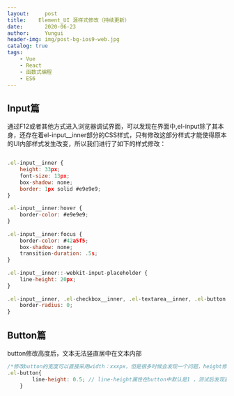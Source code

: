 ```yaml
---
layout:     post
title:    Element_UI 源样式修改（持续更新）
date:       2020-06-23
author:     Yungui
header-img: img/post-bg-ios9-web.jpg
catalog: true
tags: 
    - Vue
    - React
    - 函数式编程
    - ES6
---
```


## Input篇
通过F12或者其他方式进入浏览器调试界面，可以发现在界面中,el-input除了其本身，还存在着el-input__inner部分的CSS样式，只有修改这部分样式才能使得原本的UI内部样式发生改变，所以我们进行了如下的样式修改：
``` javascript

.el-input__inner {
    height: 33px;
    font-size: 13px;
    box-shadow: none;
    border: 1px solid #e9e9e9;
}
 
.el-input__inner:hover {
    border-color: #e9e9e9;
}
 
.el-input__inner:focus {
    border-color: #42a5f5;
    box-shadow: none;
    transition-duration: .5s;
}
 
.el-input__inner::-webkit-input-placeholder {
    line-height: 20px;
}
 
.el-input__inner, .el-checkbox__inner, .el-textarea__inner, .el-button {
    border-radius: 0;
}
```

## Button篇
button修改高度后，文本无法竖直居中在文本内部
``` javascript
/*修改button的宽度可以直接采用width：xxxpx，但是很多时候会发现一个问题，height修改完成后，文字往往无法竖直居中在button的内部*/
.el-button{
        line-height: 0.5; // line-height属性在button中默认是1 ，测试后发现直接调整这个就可以实现按钮高度的调整，并且文本居中
    }

```